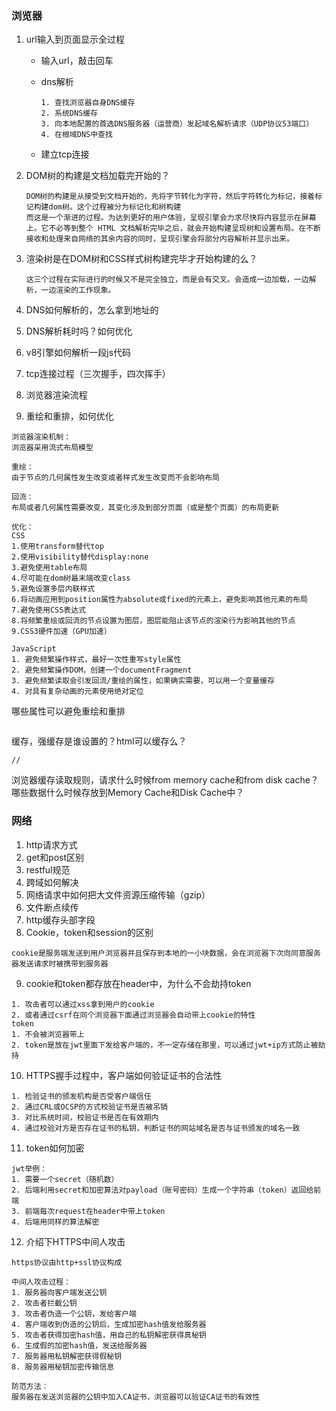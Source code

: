 ### 浏览器

1. url输入到页面显示全过程

   - 输入url，敲击回车

   - dns解析

     ```
     1. 查找浏览器自身DNS缓存
     2. 系统DNS缓存
     3. 向本地配置的首选DNS服务器（运营商）发起域名解析请求（UDP协议53端口）
     4. 在根域DNS中查找
     ```

   - 建立tcp连接

   

2. DOM树的构建是文档加载完开始的？

   ```
   DOM树的构建是从接受到文档开始的，先将字节转化为字符，然后字符转化为标记，接着标记构建dom树。这个过程被分为标记化和树构建
   而这是一个渐进的过程。为达到更好的用户体验，呈现引擎会力求尽快将内容显示在屏幕上。它不必等到整个 HTML 文档解析完毕之后，就会开始构建呈现树和设置布局。在不断接收和处理来自网络的其余内容的同时，呈现引擎会将部分内容解析并显示出来。
   ```

3. 渲染树是在DOM树和CSS样式树构建完毕才开始构建的么？

   ```
   这三个过程在实际进行的时候又不是完全独立，而是会有交叉。会造成一边加载，一边解析，一边渲染的工作现象。
   ```

   

4. DNS如何解析的，怎么拿到地址的

5. DNS解析耗时吗？如何优化

6. v8引擎如何解析一段js代码

7. tcp连接过程（三次握手，四次挥手）

8. 浏览器渲染流程

9. 重绘和重排，如何优化

```
浏览器渲染机制：
浏览器采用流式布局模型

重绘：
由于节点的几何属性发生改变或者样式发生改变而不会影响布局

回流：
布局或者几何属性需要改变，其变化涉及到部分页面（或是整个页面）的布局更新

优化：
CSS
1.使用transform替代top
2.使用visibility替代display:none
3.避免使用table布局
4.尽可能在dom树最末端改变class
5.避免设置多层内联样式
6.将动画应用到position属性为absolute或fixed的元素上，避免影响其他元素的布局
7.避免使用CSS表达式
8.将频繁重绘或回流的节点设置为图层，图层能阻止该节点的渲染行为影响其他的节点
9.CSS3硬件加速（GPU加速）

JavaScript
1. 避免频繁操作样式，最好一次性重写style属性
2. 避免频繁操作DOM，创建一个documentFragment
3. 避免频繁读取会引发回流/重绘的属性，如果确实需要，可以用一个变量缓存
4. 对具有复杂动画的元素使用绝对定位
```



哪些属性可以避免重绘和重排

```

```



缓存，强缓存是谁设置的？html可以缓存么？

```
//
```

浏览器缓存读取规则，请求什么时候from memory cache和from disk cache？哪些数据什么时候存放到Memory Cache和Disk Cache中？



### 网络

1. http请求方式
2. get和post区别
3. restful规范
4. 跨域如何解决
5. 网络请求中如何把大文件资源压缩传输（gzip）
6. 文件断点续传
7. http缓存头部字段
8. Cookie，token和session的区别

```
cookie是服务端发送到用户浏览器并且保存到本地的一小块数据，会在浏览器下次向同意服务器发送请求时被携带到服务器
```

9. cookie和token都存放在header中，为什么不会劫持token

```
1. 攻击者可以通过xss拿到用户的cookie
2. 或者通过csrf在同个浏览器下面通过浏览器会自动带上cookie的特性
token
1. 不会被浏览器带上
2. token是放在jwt里面下发给客户端的，不一定存储在那里，可以通过jwt+ip方式防止被劫持
```

10. HTTPS握手过程中，客户端如何验证证书的合法性

```
1. 检验证书的颁发机构是否受客户端信任
2. 通过CRL或OCSP的方式校验证书是否被吊销
3. 对比系统时间，校验证书是否在有效期内
4. 通过校验对方是否存在证书的私钥，判断证书的网站域名是否与证书颁发的域名一致
```

11. token如何加密

```
jwt举例：
1. 需要一个secret（随机数）
2. 后端利用secret和加密算法对payload（账号密码）生成一个字符串（token）返回给前端
3. 前端每次request在header中带上token
4. 后端用同样的算法解密
```

12. 介绍下HTTPS中间人攻击

```
https协议由http+ssl协议构成

中间人攻击过程：
1. 服务器向客户端发送公钥
2. 攻击者拦截公钥
3. 攻击者伪造一个公钥，发给客户端
4. 客户端收到伪造的公钥后，生成加密hash值发给服务器
5. 攻击者获得加密hash值，用自己的私钥解密获得真秘钥
6. 生成假的加密hash值，发送给服务器
7. 服务器用私钥解密获得假秘钥
8. 服务器用秘钥加密传输信息

防范方法：
服务器在发送浏览器的公钥中加入CA证书，浏览器可以验证CA证书的有效性
```

